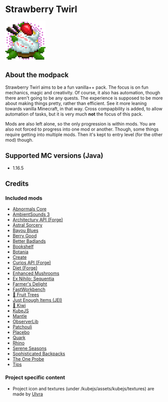 # Strawberry Twirl

![Strawberry Twirl icon by Ulvra](https://github.com/maxine-red/strawberry-twirl/raw/main/project_icon.png)

## About the modpack

Strawberry Twirl aims to be a fun vanilla++ pack. The focus is on fun mechanics, magic and creativity.
Of course, it also has automation, though there aren't going to be any quests. The experience is supposed to be more about making things pretty, rather than efficient.
See it more leaning towards vanilla Minecraft, in that way. Cross compapbility
is added, to allow automation of tasks, but it is very much **not** the focus of
this pack.

Mods are also left alone, so the only progression is within mods. You are also
not forced to progress into one mod or another. Though, some things require
getting into multiple mods. Then it's kept to entry level (for the other mod)
though.

## Supported MC versions (Java)

- 1.16.5

## Credits

### Included mods

- [Abnormals Core](https://www.curseforge.com/minecraft/mc-mods/abnormals-core)
- [AmbientSounds 3](https://www.curseforge.com/minecraft/mc-mods/ambientsounds)
- [Architectury API (Forge)](https://www.curseforge.com/minecraft/mc-mods/architectury-forge)
- [Astral Sorcery](https://www.curseforge.com/minecraft/mc-mods/astral-sorcery)
- [Bayou Blues](https://www.curseforge.com/minecraft/mc-mods/bayou-blues)
- [Berry Good](https://www.curseforge.com/minecraft/mc-mods/berry-good)
- [Better Badlands](https://www.curseforge.com/minecraft/mc-mods/better-badlands)
- [Bookshelf](https://www.curseforge.com/minecraft/mc-mods/bookshelf)
- [Botania](https://www.curseforge.com/minecraft/mc-mods/botania)
- [Create](https://www.curseforge.com/minecraft/mc-mods/create)
- [Curios API (Forge)](https://www.curseforge.com/minecraft/mc-mods/curios)
- [Diet (Forge)](https://www.curseforge.com/minecraft/mc-mods/diet)
- [Enhanced Mushrooms](https://www.curseforge.com/minecraft/mc-mods/enhanced-mushrooms)
- [Ex Nihilo: Sequentia](https://www.curseforge.com/minecraft/mc-mods/ex-nihilo-sequentia)
- [Farmer's Delight](https://www.curseforge.com/minecraft/mc-mods/farmers-delight)
- [FastWorkbench](https://www.curseforge.com/minecraft/mc-mods/fastworkbench)
- [🍊 Fruit Trees](https://www.curseforge.com/minecraft/mc-mods/fruit-trees)
- [Just Enough Items (JEI)](https://www.curseforge.com/minecraft/mc-mods/jei)
- [🥝 Kiwi](https://www.curseforge.com/minecraft/mc-mods/kiwi)
- [KubeJS](https://www.curseforge.com/minecraft/mc-mods/kubejs)
- [Mantle](https://www.curseforge.com/minecraft/mc-mods/mantle)
- [ObserverLib](https://www.curseforge.com/minecraft/mc-mods/observerlib)
- [Patchouli](https://www.curseforge.com/minecraft/mc-mods/patchouli)
- [Placebo](https://www.curseforge.com/minecraft/mc-mods/placebo)
- [Quark](https://www.curseforge.com/minecraft/mc-mods/quark)
- [Rhino](https://www.curseforge.com/minecraft/mc-mods/rhino)
- [Serene Seasons](https://www.curseforge.com/minecraft/mc-mods/serene-seasons)
- [Sophisticated Backpacks](https://www.curseforge.com/minecraft/mc-mods/sophisticated-backpacks)
- [The One Probe](https://www.curseforge.com/minecraft/mc-mods/the-one-probe)
- [Tips](https://www.curseforge.com/minecraft/mc-mods/tips)

### Project specific content

- Project icon and textures (under /kubejs/assets/kubejs/textures) are made by [Ulvra](https://www.furaffinity.net/user/ulvra)

